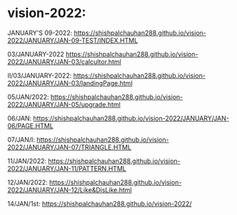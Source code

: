# vision-2022:
JANUARY'S 09-2022:       https://shishpalchauhan288.github.io/vision-2022/JANUARY/JAN-09-TEST/INDEX.HTML
 
 
 03/JANUARY-2022        https://shishpalchauhan288.github.io/vision-2022/JANUARY/JAN-03/calcultor.html 
 
                   
II/03/JANUARY-2022:     https://shishpalchauhan288.github.io/vision-2022/JANUARY/JAN-03/landingPage.html
 
 
 
 05/JAN/2022:          https://shishpalchauhan288.github.io/vision-2022/JANUARY/JAN-05/upgrade.html
 
 
 06/JAN:              https://shishpalchauhan288.github.io/vision-2022/JANUARY/JAN-06/PAGE.HTML
 
 
 
 07/JAN/I:           https://shishpalchauhan288.github.io/vision-2022/JANUARY/JAN-07/TRIANGLE.HTML
 
 
 
 
 
 11/JAN/2022:        https://shishpalchauhan288.github.io/vision-2022/JANUARY/JAN-11/PATTERN.HTML




12/JAN/2022:        https://shishpalchauhan288.github.io/vision-2022/JANUARY/JAN-12/Like&DisLike.html



14/JAN/1st:         https://shishpalchauhan288.github.io/vision-2022/




    
     
     
     
     
     
     
     
     
     
     
     
     
     
     
     
     
     
     
     
     
     
